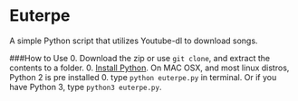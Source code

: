 # Euterpe
A simple Python script that utilizes Youtube-dl to download songs.

###How to Use
0. Download the zip or use `git clone`, and extract the contents to a folder.
0. [Install Python](https://www.python.org/downloads/). On MAC OSX, and most linux distros, Python 2 is pre installed
0. type `python euterpe.py` in terminal. Or if you have Python 3, type `python3 euterpe.py`.

